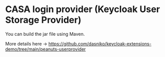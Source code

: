 # CASA login provider (Keycloak User Storage Provider)

You can build the jar file using Maven. 

More details here -> https://github.com/dasniko/keycloak-extensions-demo/tree/main/peanuts-userprovider
